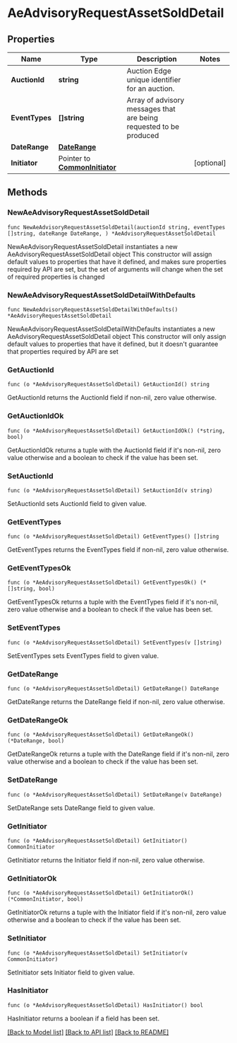 # AeAdvisoryRequestAssetSoldDetail

## Properties

Name | Type | Description | Notes
------------ | ------------- | ------------- | -------------
**AuctionId** | **string** | Auction Edge unique identifier for an auction. | 
**EventTypes** | **[]string** | Array of advisory messages that are being requested to be produced | 
**DateRange** | [**DateRange**](DateRange.md) |  | 
**Initiator** | Pointer to [**CommonInitiator**](CommonInitiator.md) |  | [optional] 

## Methods

### NewAeAdvisoryRequestAssetSoldDetail

`func NewAeAdvisoryRequestAssetSoldDetail(auctionId string, eventTypes []string, dateRange DateRange, ) *AeAdvisoryRequestAssetSoldDetail`

NewAeAdvisoryRequestAssetSoldDetail instantiates a new AeAdvisoryRequestAssetSoldDetail object
This constructor will assign default values to properties that have it defined,
and makes sure properties required by API are set, but the set of arguments
will change when the set of required properties is changed

### NewAeAdvisoryRequestAssetSoldDetailWithDefaults

`func NewAeAdvisoryRequestAssetSoldDetailWithDefaults() *AeAdvisoryRequestAssetSoldDetail`

NewAeAdvisoryRequestAssetSoldDetailWithDefaults instantiates a new AeAdvisoryRequestAssetSoldDetail object
This constructor will only assign default values to properties that have it defined,
but it doesn't guarantee that properties required by API are set

### GetAuctionId

`func (o *AeAdvisoryRequestAssetSoldDetail) GetAuctionId() string`

GetAuctionId returns the AuctionId field if non-nil, zero value otherwise.

### GetAuctionIdOk

`func (o *AeAdvisoryRequestAssetSoldDetail) GetAuctionIdOk() (*string, bool)`

GetAuctionIdOk returns a tuple with the AuctionId field if it's non-nil, zero value otherwise
and a boolean to check if the value has been set.

### SetAuctionId

`func (o *AeAdvisoryRequestAssetSoldDetail) SetAuctionId(v string)`

SetAuctionId sets AuctionId field to given value.


### GetEventTypes

`func (o *AeAdvisoryRequestAssetSoldDetail) GetEventTypes() []string`

GetEventTypes returns the EventTypes field if non-nil, zero value otherwise.

### GetEventTypesOk

`func (o *AeAdvisoryRequestAssetSoldDetail) GetEventTypesOk() (*[]string, bool)`

GetEventTypesOk returns a tuple with the EventTypes field if it's non-nil, zero value otherwise
and a boolean to check if the value has been set.

### SetEventTypes

`func (o *AeAdvisoryRequestAssetSoldDetail) SetEventTypes(v []string)`

SetEventTypes sets EventTypes field to given value.


### GetDateRange

`func (o *AeAdvisoryRequestAssetSoldDetail) GetDateRange() DateRange`

GetDateRange returns the DateRange field if non-nil, zero value otherwise.

### GetDateRangeOk

`func (o *AeAdvisoryRequestAssetSoldDetail) GetDateRangeOk() (*DateRange, bool)`

GetDateRangeOk returns a tuple with the DateRange field if it's non-nil, zero value otherwise
and a boolean to check if the value has been set.

### SetDateRange

`func (o *AeAdvisoryRequestAssetSoldDetail) SetDateRange(v DateRange)`

SetDateRange sets DateRange field to given value.


### GetInitiator

`func (o *AeAdvisoryRequestAssetSoldDetail) GetInitiator() CommonInitiator`

GetInitiator returns the Initiator field if non-nil, zero value otherwise.

### GetInitiatorOk

`func (o *AeAdvisoryRequestAssetSoldDetail) GetInitiatorOk() (*CommonInitiator, bool)`

GetInitiatorOk returns a tuple with the Initiator field if it's non-nil, zero value otherwise
and a boolean to check if the value has been set.

### SetInitiator

`func (o *AeAdvisoryRequestAssetSoldDetail) SetInitiator(v CommonInitiator)`

SetInitiator sets Initiator field to given value.

### HasInitiator

`func (o *AeAdvisoryRequestAssetSoldDetail) HasInitiator() bool`

HasInitiator returns a boolean if a field has been set.


[[Back to Model list]](../README.md#documentation-for-models) [[Back to API list]](../README.md#documentation-for-api-endpoints) [[Back to README]](../README.md)


